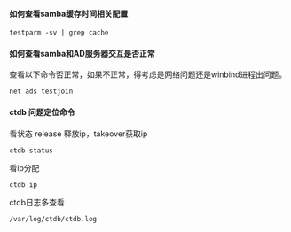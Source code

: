 #### 如何查看samba缓存时间相关配置

    testparm -sv | grep cache

#### 如何查看samba和AD服务器交互是否正常
查看以下命令否正常，如果不正常，得考虑是网络问题还是winbind进程出问题。

    net ads testjoin


#### ctdb 问题定位命令
 
 看状态 release 释放ip，takeover获取ip 
 
    ctdb status
    
看ip分配 

    ctdb ip
    
ctdb日志多查看 

    /var/log/ctdb/ctdb.log
